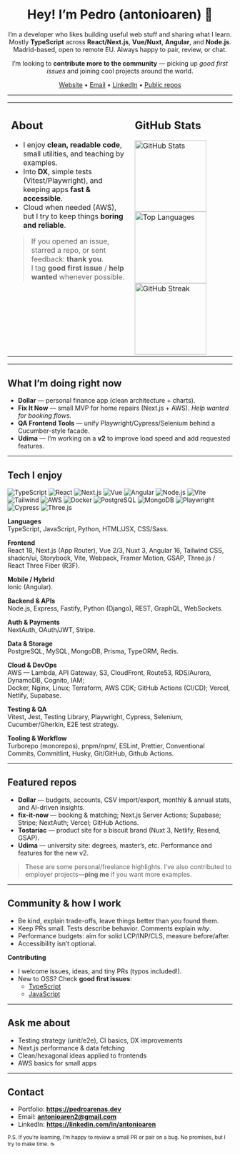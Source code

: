 <!-- GitHub Profile README — friendly/community tone -->

<div align="center">

# Hey! I’m Pedro (antonioaren) 👋

I’m a developer who likes building useful web stuff and sharing what I learn.  
Mostly **TypeScript** across **React/Next.js**, **Vue/Nuxt**, **Angular**, and **Node.js**.  
Madrid-based, open to remote EU. Always happy to pair, review, or chat.

I’m looking to **contribute more to the community** — picking up *good first issues* and joining cool projects around the world.

[Website](https://pedroarenas.dev) •
[Email](mailto:antonioaren2@gmail.com) •
[LinkedIn](https://www.linkedin.com/in/antonioaren) •
[Public repos](https://github.com/antonioaren?tab=repositories)

</div>

---

<table>
  <tr>
    <td width="55%" valign="top">
      <h2>About</h2>
      <ul>
        <li>I enjoy <strong>clean, readable code</strong>, small utilities, and teaching by examples.</li>
        <li>Into <strong>DX</strong>, simple tests (Vitest/Playwright), and keeping apps <strong>fast & accessible</strong>.</li>
        <li>Cloud when needed (AWS), but I try to keep things <strong>boring and reliable</strong>.</li>
      </ul>
      <blockquote>
        If you opened an issue, starred a repo, or sent feedback: <strong>thank you</strong>.<br />
        I tag <strong>good first issue</strong> / <strong>help wanted</strong> whenever possible.
      </blockquote>
    </td>
    <td>
      <h2>GitHub Stats</h2>
      <a href="https://github.com/antonioaren">
        <img height="160" alt="GitHub Stats"
             src="https://github-readme-stats.vercel.app/api?username=antonioaren&show_icons=true&rank_icon=github&theme=transparent&hide_border=true" />
      </a>
      <br />
      <a href="https://github.com/antonioaren">
        <img height="160" alt="Top Languages"
             src="https://github-readme-stats.vercel.app/api/top-langs/?username=antonioaren&layout=compact&theme=transparent&hide_border=true&langs_count=8" />
      </a>
      <br />
      <a href="https://github.com/antonioaren">
        <img height="160" alt="GitHub Streak"
             src="https://streak-stats.demolab.com?user=antonioaren&theme=transparent&hide_border=true" />
      </a>
    </td>
  </tr>
</table>

---

## What I’m doing right now
- **Dollar** — personal finance app (clean architecture + charts).
- **Fix It Now** — small MVP for home repairs (Next.js + AWS). *Help wanted for booking flows.*
- **QA Frontend Tools** — unify Playwright/Cypress/Selenium behind a Cucumber-style facade.
- **Udima** — I’m working on a **v2** to improve load speed and add requested features.

---

## Tech I enjoy

<p>
  <img alt="TypeScript" src="https://img.shields.io/badge/TypeScript-3178C6?logo=typescript&logoColor=white">
  <img alt="React" src="https://img.shields.io/badge/React-20232A?logo=react&logoColor=61DAFB">
  <img alt="Next.js" src="https://img.shields.io/badge/Next.js-000000?logo=nextdotjs&logoColor=white">
  <img alt="Vue" src="https://img.shields.io/badge/Vue-35495E?logo=vuedotjs&logoColor=42B883">
  <img alt="Angular" src="https://img.shields.io/badge/Angular-DD0031?logo=angular&logoColor=white">
  <img alt="Node.js" src="https://img.shields.io/badge/Node.js-43853D?logo=nodedotjs&logoColor=white">
  <img alt="Vite" src="https://img.shields.io/badge/Vite-646CFF?logo=vite&logoColor=white">
  <img alt="Tailwind" src="https://img.shields.io/badge/Tailwind-06B6D4?logo=tailwindcss&logoColor=white">
  <img alt="AWS" src="https://img.shields.io/badge/AWS-232F3E?logo=amazonaws&logoColor=FF9900">
  <img alt="Docker" src="https://img.shields.io/badge/Docker-2496ED?logo=docker&logoColor=white">
  <img alt="PostgreSQL" src="https://img.shields.io/badge/PostgreSQL-4169E1?logo=postgresql&logoColor=white">
  <img alt="MongoDB" src="https://img.shields.io/badge/MongoDB-47A248?logo=mongodb&logoColor=white">
  <img alt="Playwright" src="https://img.shields.io/badge/Playwright-2EAD33?logo=playwright&logoColor=white">
  <img alt="Cypress" src="https://img.shields.io/badge/Cypress-17202C?logo=cypress&logoColor=white">
  <img alt="Three.js" src="https://img.shields.io/badge/Three.js-000000?logo=threedotjs&logoColor=white">
</p>

**Languages**  
TypeScript, JavaScript, Python, HTML/JSX, CSS/Sass.

**Frontend**  
React 18, Next.js (App Router), Vue 2/3, Nuxt 3, Angular 16, Tailwind CSS, shadcn/ui, Storybook, Vite, Webpack, Framer Motion, GSAP, Three.js / React Three Fiber (R3F).

**Mobile / Hybrid**  
Ionic (Angular).

**Backend & APIs**  
Node.js, Express, Fastify, Python (Django), REST, GraphQL, WebSockets.

**Auth & Payments**  
NextAuth, OAuth/JWT, Stripe.

**Data & Storage**  
PostgreSQL, MySQL, MongoDB, Prisma, TypeORM, Redis.

**Cloud & DevOps**  
AWS — Lambda, API Gateway, S3, CloudFront, Route53, RDS/Aurora, DynamoDB, Cognito, IAM;  
Docker, Nginx, Linux; Terraform, AWS CDK; GitHub Actions (CI/CD); Vercel, Netlify, Supabase.

**Testing & QA**  
Vitest, Jest, Testing Library, Playwright, Cypress, Selenium, Cucumber/Gherkin, E2E test strategy.

**Tooling & Workflow**  
Turborepo (monorepos), pnpm/npm/, ESLint, Prettier, Conventional Commits, Commitlint, Husky, Git/GitHub, Github Actions.

---

## Featured repos
- **Dollar** — budgets, accounts, CSV import/export, monthly & annual stats, and AI-driven insights.  
- **fix-it-now** — booking & matching; Next.js Server Actions; Supabase; Stripe; NextAuth; Vercel; GitHub Actions.  
- **Tostariac** — product site for a biscuit brand (Nuxt 3, Netlify, Resend, GSAP).  
- **Udima** — university site: degrees, master’s, etc. Performance and features for the new v2.

> These are some personal/freelance highlights. I’ve also contributed to employer projects—**ping me** if you want more examples.

---

## Community & how I work
- Be kind, explain trade-offs, leave things better than you found them.
- Keep PRs small. Tests describe behavior. Comments explain *why*.
- Performance budgets: aim for solid LCP/INP/CLS, measure before/after.
- Accessibility isn’t optional.

**Contributing**
- I welcome issues, ideas, and tiny PRs (typos included!).  
- New to OSS? Check **good first issues**:
  - [TypeScript](https://github.com/search?q=label%3A%22good+first+issue%22+state%3Aopen+language%3ATypeScript&type=Issues)
  - [JavaScript](https://github.com/search?q=label%3A%22good+first+issue%22+state%3Aopen+language%3AJavaScript&type=Issues)

---

## Ask me about
- Testing strategy (unit/e2e), CI basics, DX improvements  
- Next.js performance & data fetching  
- Clean/hexagonal ideas applied to frontends  
- AWS basics for small apps

---

## Contact
- Portfolio: **https://pedroarenas.dev**  
- Email: **antonioaren2@gmail.com**  
- LinkedIn: **https://linkedin.com/in/antonioaren**

<sub>
P.S. If you’re learning, I’m happy to review a small PR or pair on a bug.  
No promises, but I try to make time. ☕
</sub>
